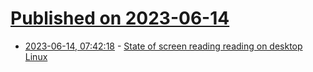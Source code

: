 # [Published on 2023-06-14](index.md)

* [2023-06-14, 07:42:18](https://lobste.rs/s/hbjsyg/state_screen_reading_reading_on_desktop) - [State of screen reading reading on desktop Linux](https://samthursfield.wordpress.com/2023/06/07/state-of-screen-reading-reading-on-desktop-linux/)
